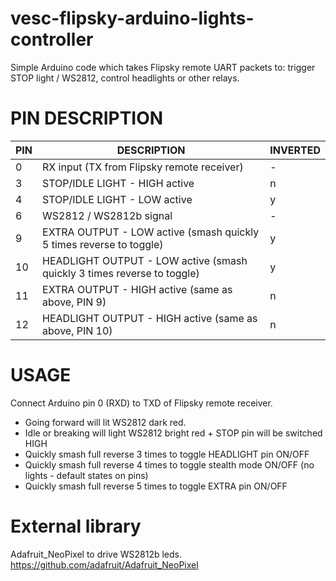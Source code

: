 # vesc-flipsky-arduino-lights-controller
Simple Arduino code which takes Flipsky remote UART packets to: trigger STOP light / WS2812, control headlights or other relays.

# PIN DESCRIPTION

| PIN | DESCRIPTION                                                             | INVERTED |
|-----|-------------------------------------------------------------------------|----------|
| 0   | RX input (TX from Flipsky remote receiver)                              | -        |
| 3   | STOP/IDLE LIGHT - HIGH active                                           | n        |
| 4   | STOP/IDLE LIGHT - LOW active                                            | y        |
| 6   | WS2812 / WS2812b signal                                                 | -        |
| 9   | EXTRA OUTPUT - LOW active (smash quickly 5 times reverse to toggle)     | y        |
| 10  | HEADLIGHT OUTPUT - LOW active (smash quickly 3 times reverse to toggle) | y        |
| 11  | EXTRA OUTPUT - HIGH active (same as above, PIN 9)                       | n        |
| 12  | HEADLIGHT OUTPUT - HIGH active (same as above, PIN 10)                  | n        |

# USAGE
Connect Arduino pin 0 (RXD) to TXD of Flipsky remote receiver.

- Going forward will lit WS2812 dark red.
- Idle or breaking will light WS2812 bright red + STOP pin will be switched HIGH
- Quickly smash full reverse 3 times to toggle HEADLIGHT pin ON/OFF
- Quickly smash full reverse 4 times to toggle stealth mode ON/OFF (no lights - default states on pins)
- Quickly smash full reverse 5 times to toggle EXTRA pin ON/OFF

# External library
Adafruit_NeoPixel to drive WS2812b leds.
https://github.com/adafruit/Adafruit_NeoPixel
